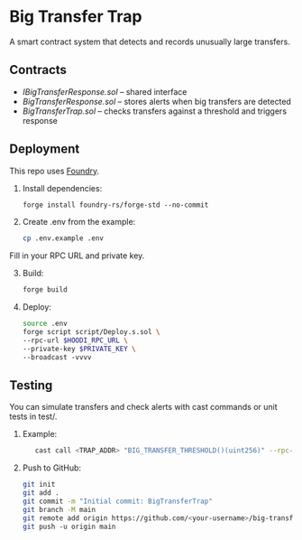 # Big Transfer Trap

A smart contract system that detects and records unusually large transfers.

## Contracts
- *IBigTransferResponse.sol* – shared interface
- *BigTransferResponse.sol* – stores alerts when big transfers are detected
- *BigTransferTrap.sol* – checks transfers against a threshold and triggers response

## Deployment
This repo uses [Foundry](https://book.getfoundry.sh/).

1. Install dependencies:
   ```bash
   forge install foundry-rs/forge-std --no-commit

2. Create .env from the example:
   ```bash
   cp .env.example .env
Fill in your RPC URL and private key.

3. Build:
   ```bash
   forge build

4. Deploy:
   ```bash
   source .env
   forge script script/Deploy.s.sol \
   --rpc-url $HOODI_RPC_URL \
   --private-key $PRIVATE_KEY \
   --broadcast -vvvv


 ## Testing

 You can simulate transfers and check alerts with cast commands or unit tests in test/.

1. Example:
    ```bash
       cast call <TRAP_ADDR> "BIG_TRANSFER_THRESHOLD()(uint256)" --rpc-url $HOODI_RPC_URL

2. Push to GitHub:
   ```bash
   git init
   git add .
   git commit -m "Initial commit: BigTransferTrap"
   git branch -M main
   git remote add origin https://github.com/<your-username>/big-transfer-trap.git
   git push -u origin main
